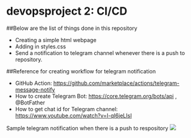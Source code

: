 # devopsproject 2: CI/CD

##Below are the list of things done in this repository
* Creating a simple html webpage
* Adding in styles.css 
* Send a notification to telegram channel whenever there is a push to repository. 

##Reference for creating workflow for telegram notification
* GitHub Action: https://github.com/marketplace/actions/telegram-message-notify
* How to create Telegram Bot: https://core.telegram.org/bots/api , @BotFather
* How to get chat id for Telegram channel: https://www.youtube.com/watch?v=I-qI6jeLIsI

Sample telegram notification when there is a push to respository
![](sample-notification.png)

